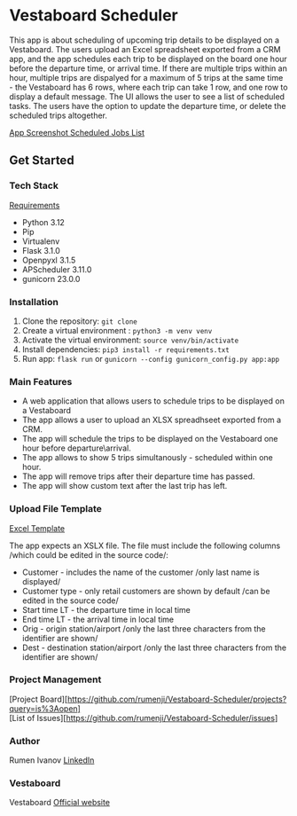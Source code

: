 # Vestaboard Scheduler

This app is about scheduling of upcoming trip details to be displayed on a Vestaboard. The users upload an Excel spreadsheet exported from a CRM app, and the app schedules each trip to be displayed on the board one hour before the departure time, or arrival time. If there are multiple trips within an hour, multiple trips are dispalyed for a maximum of 5 trips at the same time - the Vestaboard has 6 rows, where each trip can take 1 row, and one row to display a default message.
The UI allows the user to see a list of scheduled tasks. The users have the option to update the departure time, or delete the scheduled trips altogether.


[App Screenshot Scheduled Jobs List](/screenshots/screenshot.png)


## Get Started

### Tech Stack

[Requirements](/requirements.txt)

  - Python 3.12
  - Pip
  - Virtualenv
  - Flask 3.1.0
  - Openpyxl 3.1.5
  - APScheduler 3.11.0
  - gunicorn 23.0.0

### Installation

  1. Clone the repository: `git clone`
  2. Create a virtual environment : `python3 -m venv venv`
  3. Activate the virtual environment: `source venv/bin/activate`
  4. Install dependencies: `pip3 install -r requirements.txt`
  5. Run app: `flask run` or `gunicorn --config gunicorn_config.py app:app`
    
### Main Features

- A web application that allows users to schedule trips to be displayed on a Vestaboard
- The app allows a user to upload an XLSX spreadhseet exported from a CRM.
- The app will schedule the trips to be displayed on the Vestaboard one hour before departure\arrival.
- The app allows to show 5 trips simultanously - scheduled within one hour.
- The app will remove trips after their departure time has passed.
- The app will show custom text after the last trip has left.

### Upload File Template

[Excel Template](/screenshots/Template.xlsx)

The app expects an XSLX file.
The file must include the following columns /which could be edited in the source code/:
- Customer - includes the name of the customer /only last name is displayed/
- Customer type - only retail customers are shown by default /can be edited in the source code/
- Start time LT - the departure time in local time
- End time LT - the arrival time in local time
- Orig - origin station/airport /only the last three characters from the identifier are shown/
- Dest - destination station/airport /only the last three characters from the identifier are shown/

### Project Management

[Project Board][https://github.com/rumenji/Vestaboard-Scheduler/projects?query=is%3Aopen] <br />
[List of Issues][https://github.com/rumenji/Vestaboard-Scheduler/issues]

### Author

Rumen Ivanov
[LinkedIn](https://www.linkedin.com/in/rumen-ivanov-it/)

### Vestaboard

Vestaboard 
[Official website](https://www.vestaboard.com/)